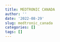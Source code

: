 ```yaml
---
title: MEDTRONIC CANADA
author: ''
date: '2022-08-29'
slug: medtronic_canada
categories: []
tags: []
---
```

